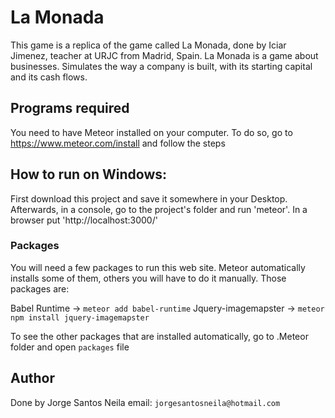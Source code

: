 # La Monada
This game is a replica of the game called La Monada, done by Iciar Jimenez, teacher at URJC from Madrid, Spain.
La Monada is a game about businesses. Simulates the way a company is built, with its starting capital and its cash flows.

## Programs required
You need to have Meteor installed on your computer. To do so, go to https://www.meteor.com/install and follow the steps

## How to run on Windows:
First download this project and save it somewhere in your Desktop.
Afterwards, in a console, go to the project's folder and run 'meteor'.
In a browser put 'http://localhost:3000/'

### Packages
You will need a few packages to run this web site. Meteor automatically installs some of them, others you will have to do it manually. Those packages are:

Babel Runtime -> `meteor add babel-runtime`
Jquery-imagemapster -> `meteor npm install jquery-imagemapster`

To see the other packages that are installed automatically, go to .Meteor folder and open `packages` file

## Author
Done by Jorge Santos Neila
email: `jorgesantosneila@hotmail.com`

